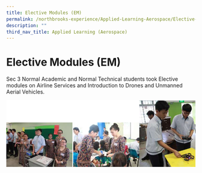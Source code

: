 ```yaml
---
title: Elective Modules (EM)
permalink: /northbrooks-experience/Applied-Learning-Aerospace/Elective-Modules-EM/
description: ""
third_nav_title: Applied Learning (Aerospace)
---
```


Elective Modules (EM)
=====================

Sec 3 Normal Academic and Normal Technical students took Elective modules on Airline Services and Introduction to Drones and Unmanned Aerial Vehicles.

![](/images/EM.png)
